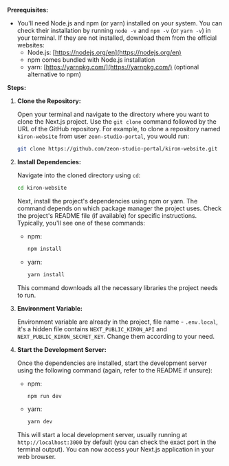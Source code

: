 **Prerequisites:**

* You'll need Node.js and npm (or yarn) installed on your system. You can check their installation by running `node -v` and `npm -v` (or `yarn -v`) in your terminal. If they are not installed, download them from the official websites:
    * Node.js: [https://nodejs.org/en](https://nodejs.org/en)
    * npm comes bundled with Node.js installation
    * yarn: [https://yarnpkg.com/](https://yarnpkg.com/) (optional alternative to npm)

**Steps:**

1. **Clone the Repository:**

   Open your terminal and navigate to the directory where you want to clone the Next.js project.  Use the `git clone` command followed by the URL of the GitHub repository. For example, to clone a repository named `kiron-website` from user `zeon-studio-portal`, you would run:

   ```bash
   git clone https://github.com/zeon-studio-portal/kiron-website.git
   ```

2. **Install Dependencies:**

   Navigate into the cloned directory using `cd`:

   ```bash
   cd kiron-website
   ```

   Next, install the project's dependencies using npm or yarn. The command depends on which package manager the project uses. Check the project's README file (if available) for specific instructions. Typically, you'll see one of these commands:

   * npm:
      ```bash
      npm install
      ```
   * yarn:
      ```bash
      yarn install
      ```

   This command downloads all the necessary libraries the project needs to run.

3. **Environment Variable:**

   Environment variable are already in the project, file name - `.env.local`, it's a hidden file contains `NEXT_PUBLIC_KIRON_API` and `NEXT_PUBLIC_KIRON_SECRET_KEY`. Change them according to your need.

4. **Start the Development Server:**

   Once the dependencies are installed, start the development server using the following command (again, refer to the README if unsure):

   * npm:
      ```bash
      npm run dev
      ```
   * yarn:
      ```bash
      yarn dev
      ```

   This will start a local development server, usually running at `http://localhost:3000` by default (you can check the exact port in the terminal output). You can now access your Next.js application in your web browser.
